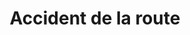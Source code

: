 ---
title: Accident de la route
longTitle: 'Accident de la route'
tags:
- gccommon
french:
- "[[Road accidents]]"
---